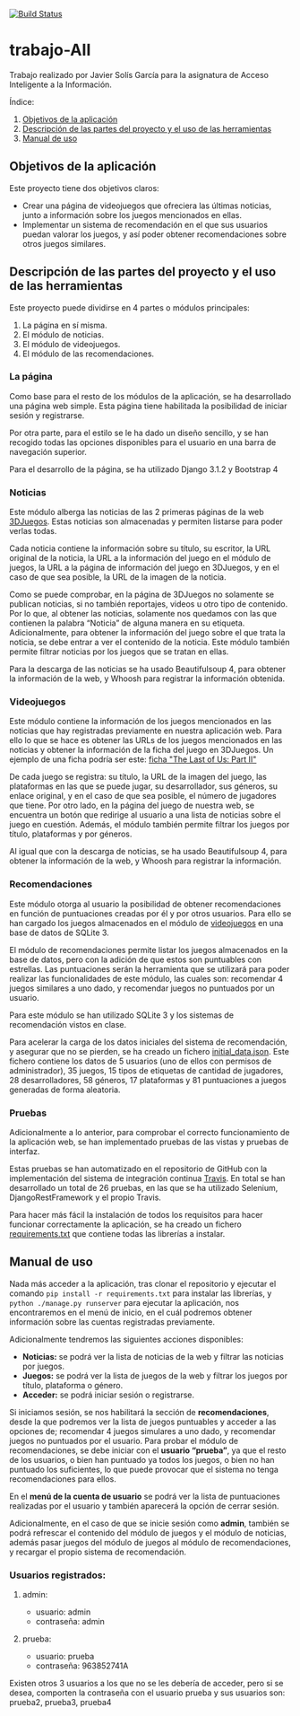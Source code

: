 [![Build Status](https://www.travis-ci.com/javsolgar/trabajo-AII.svg?branch=main)](https://www.travis-ci.com/javsolgar/trabajo-AII)

# trabajo-AII
Trabajo realizado por Javier Solís García para la asignatura de Acceso Inteligente a la Información.

Índice:

1. [Objetivos de la aplicación](https://github.com/javsolgar/trabajo-AII/tree/mainn#objetivos-de-la-aplicaci%C3%B3n)
2. [Descripción de las partes del proyecto y el uso de las herramientas](https://github.com/javsolgar/trabajo-AII/tree/main#descripci%C3%B3n-de-las-partes-del-proyecto-y-el-uso-de-las-herramientas)
3. [Manual de uso](https://github.com/javsolgar/trabajo-AII/tree/main#manual-de-uso)

## Objetivos de la aplicación

Este proyecto tiene dos objetivos claros:

- Crear una página de videojuegos que ofreciera las últimas noticias, junto a información sobre los juegos mencionados en ellas.
- Implementar un sistema de recomendación en el que sus usuarios puedan valorar los juegos, y así poder obtener recomendaciones sobre otros juegos similares.

## Descripción de las partes del proyecto y el uso de las herramientas

Este proyecto puede dividirse en 4 partes o módulos principales:

1. La página en sí misma.
2. El módulo de noticias.
3. El módulo de videojuegos.
4. El módulo de las recomendaciones.

### La página

Como base para el resto de los módulos de la aplicación, se ha desarrollado una página web simple. Esta página tiene habilitada la posibilidad de iniciar sesión y registrarse.

Por otra parte, para el estilo se le ha dado un diseño sencillo, y se han recogido todas las opciones disponibles para el usuario en una barra de navegación superior.

Para el desarrollo de la página, se ha utilizado  Django 3.1.2 y Bootstrap 4

### Noticias

Este módulo alberga las noticias de las 2 primeras páginas de la web [3DJuegos](https://www.3djuegos.com/novedades/todo/juegos/0f0f0f0/fecha/). Estas noticias son almacenadas y permiten listarse para poder verlas todas.

Cada noticia contiene la información sobre su título, su escritor, la URL original de la noticia, la URL a la información del juego en el módulo de juegos, la URL a la página de información del juego en 3DJuegos, y en el caso de que sea posible, la URL de la imagen de la noticia.

Como se puede comprobar, en la página de 3DJuegos no solamente se publican noticias, si no también reportajes, videos u otro tipo de contenido. Por lo que, al obtener las noticias, solamente nos quedamos con las que contienen la palabra “Noticia” de alguna manera en su etiqueta. Adicionalmente, para obtener la información del juego sobre el que trata la noticia, se debe entrar a ver el contenido de la noticia. Este módulo también permite filtrar noticias por los juegos que se tratan en ellas.

Para la descarga de las noticias se ha usado Beautifulsoup 4, para obtener la información de la web, y Whoosh para registrar la información obtenida.

### Videojuegos

Este módulo contiene la información de los juegos mencionados en las noticias que hay registradas previamente en nuestra aplicación web. Para ello lo que se hace es obtener las URLs de los juegos mencionados en las noticias y obtener la información de la ficha del juego en 3DJuegos. Un ejemplo de una ficha podría ser este: [ficha "The Last of Us: Part II"](https://www.3djuegos.com/27868/the-last-of-us-parte-ii/)

De cada juego se registra: su título, la URL de la imagen del juego, las plataformas en las que se puede jugar, su desarrollador, sus géneros, su enlace original, y en el caso de que sea posible, el número de jugadores que tiene. Por otro lado, en la página del juego de nuestra web, se encuentra un botón que redirige al usuario a una lista de noticias sobre el juego en cuestión. Además, el módulo también permite filtrar los juegos por título, plataformas y por géneros.

Al igual que con la descarga de noticias, se ha usado Beautifulsoup 4, para obtener la información de la web, y Whoosh para registrar la información.

### Recomendaciones

Este módulo otorga al usuario la posibilidad de obtener recomendaciones en función de puntuaciones creadas por él y por otros usuarios. Para ello se han cargado los juegos almacenados en el módulo de [videojuegos](https://github.com/javsolgar/trabajo-AII/blob/finalizaci%C3%B3n/README.md#videojuegos) en una base de datos de SQLite 3.

El módulo de recomendaciones permite listar los juegos almacenados en la base de datos, pero con la adición de que estos son puntuables con estrellas. 
Las puntuaciones serán la herramienta que se utilizará para poder realizar las funcionalidades de este módulo, las cuales son: recomendar 4 juegos similares a uno dado, y recomendar juegos no puntuados por un usuario.

Para este módulo se han utilizado SQLite 3 y los sistemas de recomendación vistos en clase.

Para acelerar la carga de los datos iniciales del sistema de recomendación, y asegurar que no se pierden, se ha creado un fichero [initial_data.json](https://github.com/javsolgar/trabajo-AII/blob/main/initial_data.json). Este fichero contiene los datos de 5 usuarios (uno de ellos con permisos de administrador), 35 juegos, 15 tipos de etiquetas de cantidad de jugadores, 28 desarrolladores, 58 géneros, 17 plataformas y 81 puntuaciones a juegos generadas de forma aleatoria.

### Pruebas

Adicionalmente a lo anterior, para comprobar el correcto funcionamiento de la aplicación web, se han implementado pruebas de las vistas y pruebas de interfaz.

Estas pruebas se han automatizado en el repositorio de GitHub con la implementación del sistema de integración continua [Travis](https://github.com/javsolgar/trabajo-AII/blob/main/.travis.yml).
En total se han desarrollado un total de 26 pruebas, en las que se ha utilizado Selenium, DjangoRestFramework y el propio Travis.

Para hacer más fácil la instalación de todos los requisitos para hacer funcionar correctamente la aplicación, se ha creado un fichero [requirements.txt](https://github.com/javsolgar/trabajo-AII/blob/main/requirements.txt) que contiene todas las librerías a instalar. 

## Manual de uso

Nada más acceder a la aplicación, tras clonar el repositorio y ejecutar el comando `pip install -r requirements.txt` para instalar las librerías, y `python ./manage.py runserver` para ejecutar la aplicación, nos encontraremos en el menú de inicio, en el cuál podremos obtener información sobre las cuentas registradas previamente.

Adicionalmente tendremos las siguientes acciones disponibles:
- **Noticias:** se podrá ver la lista de noticias de la web y filtrar las noticias por juegos.
- **Juegos:** se podrá ver la lista de juegos de la web y filtrar los juegos por título, plataforma o género.
- **Acceder:** se podrá iniciar sesión o registrarse.

Si iniciamos sesión, se nos habilitará la sección de **recomendaciones**, desde la que podremos ver la lista de juegos puntuables y acceder a las opciones de; recomendar 4 juegos simulares a uno dado, y recomendar juegos no puntuados por el usuario. Para probar el módulo de recomendaciones, se debe iniciar con el **usuario “prueba”**, ya que el resto de los usuarios, o bien han puntuado ya todos los juegos, o bien no han puntuado los suficientes, lo que puede provocar que el sistema no tenga recomendaciones para ellos.

En el **menú de la cuenta de usuario** se podrá ver la lista de puntuaciones realizadas por el usuario y también aparecerá la opción de cerrar sesión.

Adicionalmente, en el caso de que se inicie sesión como **admin**, también se podrá refrescar el contenido del módulo de juegos y el módulo de noticias, además pasar juegos del módulo de juegos al módulo de recomendaciones, y recargar el propio sistema de recomendación.

### Usuarios registrados:

1. admin:
    - usuario: admin
    - contraseña: admin
    
2. prueba:
    - usuario: prueba
    - contraseña: 963852741A
  
Existen otros 3 usuarios a los que no se les debería de acceder, pero si se desea, comporten la contraseña con el usuario prueba y sus usuarios son: prueba2, prueba3, prueba4
